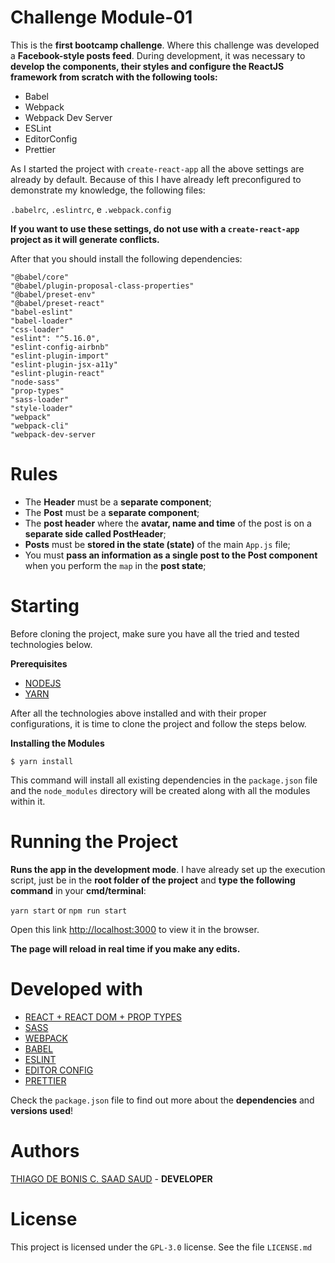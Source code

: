 # Challenge Module-01

This is the **first bootcamp challenge**. Where this challenge was developed a **Facebook-style posts feed**. During development, it was necessary to **develop the components, their styles and configure the ReactJS framework from scratch with the following tools:**

- Babel
- Webpack
- Webpack Dev Server
- ESLint
- EditorConfig
- Prettier

As I started the project with `create-react-app` all the above settings are already by default. Because of this I have already left preconfigured to demonstrate my knowledge, the following files:

`.babelrc`, `.eslintrc`, e `.webpack.config`

**If you want to use these settings, do not use with a `create-react-app` project as it will generate conflicts.**

After that you should install the following dependencies:

    "@babel/core"
    "@babel/plugin-proposal-class-properties"
    "@babel/preset-env"
    "@babel/preset-react"
    "babel-eslint"
    "babel-loader"
    "css-loader"
    "eslint": "^5.16.0",
    "eslint-config-airbnb"
    "eslint-plugin-import"
    "eslint-plugin-jsx-a11y"
    "eslint-plugin-react"
    "node-sass"
    "prop-types"
    "sass-loader"
    "style-loader"
    "webpack"
    "webpack-cli"
    "webpack-dev-server

# Rules

- The **Header** must be a **separate component**;
- The **Post** must be a **separate component**;
- The **post header** where the **avatar, name and time** of the post is on a **separate side called PostHeader**;
- **Posts** must be **stored in the state (state)** of the main `App.js` file;
- You must **pass an information as a single post to the Post component** when you perform the `map` in the **post state**;

# Starting

Before cloning the project, make sure you have all the tried and tested technologies below.

**Prerequisites**

- [NODEJS](https://nodejs.org/en/)
- [YARN](https://yarnpkg.com/pt-BR/)

After all the technologies above installed and with their proper configurations, it is time to clone the project and follow the steps below.

**Installing the Modules**

```
$ yarn install
```

This command will install all existing dependencies in the `package.json` file and the `node_modules` directory will be created along with all the modules within it.

# Running the Project

**Runs the app in the development mode**. I have already set up the execution script, just be in the **root folder of the project** and **type the following command** in your **cmd/terminal**:

`yarn start`
or
`npm run start`

Open this link [http://localhost:3000](http://localhost:3000) to view it in the browser.

**The page will reload in real time if you make any edits.**

# Developed with

- [REACT + REACT DOM + PROP TYPES](https://reactjs.org/)
- [SASS](https://sass-lang.com/)
- [WEBPACK](https://webpack.js.org/)
- [BABEL](https://babeljs.io/)
- [ESLINT](https://eslint.org/)
- [EDITOR CONFIG](https://editorconfig.org/)
- [PRETTIER](https://prettier.io/)

Check the `package.json` file to find out more about the **dependencies** and **versions used**!

# Authors

[THIAGO DE BONIS C. SAAD SAUD](https://www.linkedin.com/in/thiagodebonisoficial/) - **DEVELOPER**

# License

This project is licensed under the `GPL-3.0` license. See the file `LICENSE.md`
